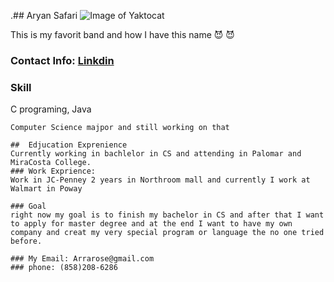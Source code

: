 .## Aryan Safari
![Image of Yaktocat](http://louderthanwar.com/wp-content/uploads/2015/12/guns-n-roses.jpg)



This is my favorit band and how I have this name :smiling_imp: :smiling_imp:

### Contact Info: [Linkdin](https://www.linkedin.com/in/aryan-safari-b014b985/) 


### Skill
C programing, Java

```Education: Computer Science majpor and still working on that
Computer Science majpor and still working on that

##  Edjucation Exprenience
Currently working in bachlelor in CS and attending in Palomar and MiraCosta College.
### Work Exprience: 
Work in JC-Penney 2 years in Northroom mall and currently I work at Walmart in Poway

### Goal
right now my goal is to finish my bachelor in CS and after that I want to apply for master degree and at the end I want to have my own company and creat my very special program or language the no one tried before.

### My Email: Arrarose@gmail.com
### phone: (858)208-6286
